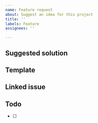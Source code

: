 ```yaml
---
name: Feature request
about: Suggest an idea for this project
title: ''
labels: Feature
assignees: ''

---
```


## Suggested solution

## Template

## Linked issue

## Todo
- [ ]
